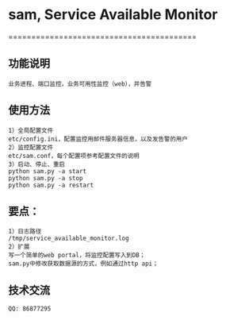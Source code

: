 # sam, Service Available Monitor
=========================================

##  功能说明
```
业务进程、端口监控，业务可用性监控（web），并告警
```

## 使用方法
```
1）全局配置文件
etc/config.ini，配置监控用邮件服务器信息，以及发告警的用户
2）监控配置文件
etc/sam.conf，每个配置项参考配置文件的说明
3）启动、停止、重启
python sam.py -a start
python sam.py -a stop
python sam.py -a restart
```

## 要点：
```
1）日志路径
/tmp/service_available_monitor.log
2）扩展
写一个简单的web portal，将监控配置写入到DB；
sam.py中修改获取数据源的方式，例如通过http api；
```

## 技术交流
```
QQ: 86877295
```
